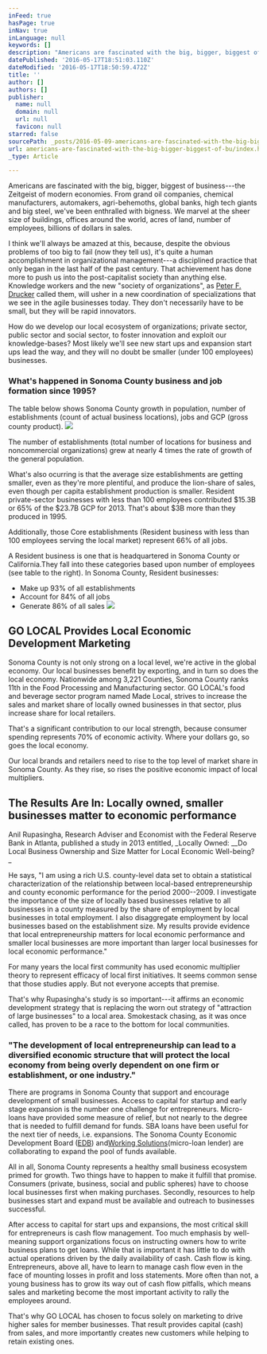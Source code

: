 ```yaml
---
inFeed: true
hasPage: true
inNav: true
inLanguage: null
keywords: []
description: "Americans are fascinated with the big, bigger, biggest of business—the Zeitgeist of modern economies. From grand oil companies, chemical manufacturers, automakers, agri-behemoths, global banks, high tech giants and big steel, we've been enthralled with bigness. We marvel at the sheer size of buildings, offices around the world, acres of land, number of employees, billions of dollars in sales."
datePublished: '2016-05-17T18:51:03.110Z'
dateModified: '2016-05-17T18:50:59.472Z'
title: ''
author: []
authors: []
publisher:
  name: null
  domain: null
  url: null
  favicon: null
starred: false
sourcePath: _posts/2016-05-09-americans-are-fascinated-with-the-big-bigger-biggest-of-bu.md
url: americans-are-fascinated-with-the-big-bigger-biggest-of-bu/index.html
_type: Article

---
```

Americans are fascinated with the big, bigger, biggest of business---the Zeitgeist of modern economies. From grand oil companies, chemical manufacturers, automakers, agri-behemoths, global banks, high tech giants and big steel, we've been enthralled with bigness. We marvel at the sheer size of buildings, offices around the world, acres of land, number of employees, billions of dollars in sales.

I think we'll always be amazed at this, because, despite the obvious problems of too big to fail (now they tell us), it's quite a human accomplishment in organizational management---a disciplined practice that only began in the last half of the past century. That achievement has done more to push us into the post-capitalist society than anything else. Knowledge workers and the new "society of organizations", as [Peter F. Drucker][0] called them, will usher in a new coordination of specializations that we see in the agile businesses today. They don't necessarily have to be small, but they will be rapid innovators.

How do we develop our local ecosystem of organizations; private sector, public sector and social sector, to foster innovation and exploit our knowledge-bases? Most likely we'll see new start ups and expansion start ups lead the way, and they will no doubt be smaller (under 100 employees) businesses.

### What's happened in Sonoma County business and job formation since 1995?

The table below shows Sonoma County growth in population, number of establishments (count of actual business locations), jobs and GCP (gross county product).
![](https://the-grid-user-content.s3-us-west-2.amazonaws.com/8c741792-99cc-48bf-b2c4-506398c41dc2.png)

The number of establishments (total number of locations for business and noncommercial organizations) grew at nearly 4 times the rate of growth of the general population.

What's also ocurring is that the average size establishments are getting smaller, even as they're more plentiful, and produce the lion-share of sales, even though per capita establishment production is smaller. Resident private-sector businesses with less than 100 employees contributed $15.3B or 65% of the $23.7B GCP for 2013\. That's about $3B more than they produced in 1995\.

Additionally, those Core establishments (Resident business with less than 100 employees serving the local market) represent 66% of all jobs.

A Resident business is one that is headquartered in Sonoma County or California.They fall into these categories based upon number of employees (see table to the right). In Sonoma County, Resident businesses:

* Make up 93% of all establishments
* Account for 84% of all jobs
* Generate 86% of all sales
![](https://s3-us-west-2.amazonaws.com/the-grid-img/p/35319ba520f10629d588454ed3b714cdd8056d72.png)

## GO LOCAL Provides Local Economic Development Marketing

Sonoma County is not only strong on a local level, we're active in the global economy. Our local businesses benefit by exporting, and in turn so does the local economy. Nationwide among 3,221 Counties, Sonoma County ranks 11th in the Food Processing and Manufacturing sector. GO LOCAL's food and beverage sector program named Made Local, strives to increase the sales and market share of locally owned businesses in that sector, plus increase share for local retailers.

That's a significant contribution to our local strength, because consumer spending represents 70% of economic activity. Where your dollars go, so goes the local economy.

Our local brands and retailers need to rise to the top level of market share in Sonoma County. As they rise, so rises the positive economic impact of local multipliers.

## The Results Are In: Locally owned, smaller businesses matter to economic performance

Anil Rupasingha, Research Adviser and Economist with the Federal Reserve Bank in Atlanta, published a study in 2013 entitled, _Locally Owned: __Do Local Business Ownership and Size Matter for Local Economic Well-being? _

He says, "I am using a rich U.S. county-level data set to obtain a statistical characterization of the relationship between local-based entrepreneurship and county economic performance for the period 2000--2009\. I investigate the importance of the size of locally based businesses relative to all businesses in a county measured by the share of employment by local businesses in total employment. I also disaggregate employment by local businesses based on the establishment size. My results provide evidence that local entrepreneurship matters for local economic performance and smaller local businesses are more important than larger local businesses for local economic performance."

For many years the local first community has used economic multiplier theory to represent efficacy of local first initiatives. It seems common sense that those studies apply. But not everyone accepts that premise.

That's why Rupasingha's study is so important---it affirms an economic development strategy that is replacing the worn out strategy of "attraction of large businesses" to a local area. Smokestack chasing, as it was once called, has proven to be a race to the bottom for local communities.

### "The development of local entrepreneurship can lead to a diversified economic structure that will protect the local economy from being overly dependent on one firm or establishment, or one industry."

There are programs in Sonoma County that support and encourage development of small businesses. Access to capital for startup and early stage expansion is the number one challenge for entrepreneurs. Micro-loans have provided some measure of relief, but not nearly to the degree that is needed to fulfill demand for funds. SBA loans have been useful for the next tier of needs, i.e. expansions. The Sonoma County Economic Development Board ([EDB][1]) and[Working Solutions][2](micro-loan lender) are collaborating to expand the pool of funds available.

All in all, Sonoma County represents a healthy small business ecosystem primed for growth. Two things have to happen to make it fulfill that promise. Consumers (private, business, social and public spheres) have to choose local businesses first when making purchases. Secondly, resources to help businesses start and expand must be available and outreach to businesses successful.

After access to capital for start ups and expansions, the most critical skill for entrepreneurs is cash flow management. Too much emphasis by well-meaning support organizations focus on instructing owners how to write business plans to get loans. While that is important it has little to do with actual operations driven by the daily availability of cash. Cash flow is king. Entrepreneurs, above all, have to learn to manage cash flow even in the face of mounting losses in profit and loss statements. More often than not, a young business has to grow its way out of cash flow pitfalls, which means sales and marketing become the most important activity to rally the employees around.

That's why GO LOCAL has chosen to focus solely on marketing to drive higher sales for member businesses. That result provides capital (cash) from sales, and more importantly creates new customers while helping to retain existing ones.

[0]: https://en.wikipedia.org/wiki/Peter_Drucker
[1]: http://edb.sonoma-county.org/content.aspx?sid=1033&id=1786
[2]: http://www.workingsolutions.org/